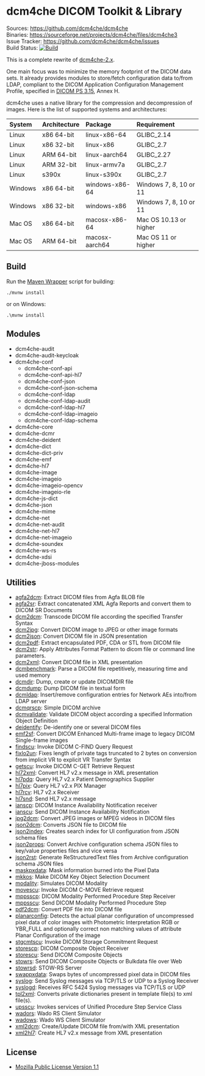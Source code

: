 dcm4che DICOM Toolkit & Library
===============================
Sources: https://github.com/dcm4che/dcm4che  
Binaries: https://sourceforge.net/projects/dcm4che/files/dcm4che3  
Issue Tracker: https://github.com/dcm4che/dcm4che/issues  
Build Status: [![Build](https://github.com/dcm4che/dcm4che/actions/workflows/build.yml/badge.svg)](https://github.com/dcm4che/dcm4che/actions/workflows/build.yml)

This is a complete rewrite of [dcm4che-2.x](http://www.dcm4che.org/confluence/display/d2/).

One main focus was to minimize the memory footprint of the DICOM data sets.
It already provides modules to store/fetch configuration data to/from LDAP,
compliant to the DICOM Application Configuration Management Profile,
specified in [DICOM PS 3.15](http://dicom.nema.org/medical/dicom/current/output/html/part15.html#chapter_H), Annex H.

dcm4che uses a native library for the compression and decompression of images. Here is the list of supported systems and architectures:

| System  | Architecture | Package        | Requirement            |
|:--------|:-------------|:---------------|:-----------------------|
| Linux   | x86 64-bit   | linux-x86-64   | GLIBC_2.14             |
| Linux   | x86 32-bit   | linux-x86      | GLIBC_2.7              |
| Linux   | ARM 64-bit   | linux-aarch64  | GLIBC_2.27             |
| Linux   | ARM 32-bit   | linux-armv7a   | GLIBC_2.7              |
| Linux   | s390x        | linux-s390x    | GLIBC_2.7              |
| Windows | x86 64-bit   | windows-x86-64 | Windows 7, 8, 10 or 11 |
| Windows | x86 32-bit   | windows-x86    | Windows 7, 8, 10 or 11 |
| Mac OS  | x86 64-bit   | macosx-x86-64  | Mac OS 10.13 or higher |
| Mac OS  | ARM 64-bit   | macosx-aarch64 | Mac OS 11 or higher    |

Build
-----
Run the [Maven Wrapper](https://maven.apache.org/wrapper/) script for building:

    ./mvnw install

or on Windows:

    .\mvnw install

Modules
-------
- dcm4che-audit
- dcm4che-audit-keycloak
- dcm4che-conf
  - dcm4che-conf-api
  - dcm4che-conf-api-hl7
  - dcm4che-conf-json
  - dcm4che-conf-json-schema
  - dcm4che-conf-ldap
  - dcm4che-conf-ldap-audit
  - dcm4che-conf-ldap-hl7
  - dcm4che-conf-ldap-imageio
  - dcm4che-conf-ldap-schema
- dcm4che-core
- dcm4che-dcmr
- dcm4che-deident
- dcm4che-dict
- dcm4che-dict-priv
- dcm4che-emf
- dcm4che-hl7
- dcm4che-image
- dcm4che-imageio
- dcm4che-imageio-opencv
- dcm4che-imageio-rle
- dcm4che-js-dict
- dcm4che-json
- dcm4che-mime
- dcm4che-net
- dcm4che-net-audit
- dcm4che-net-hl7
- dcm4che-net-imageio
- dcm4che-soundex
- dcm4che-ws-rs
- dcm4che-xdsi
- dcm4che-jboss-modules

Utilities
---------
- [agfa2dcm][]: Extract DICOM files from Agfa BLOB file
- [agfa2sr][]: Extract concatenated XML Agfa Reports and convert them to DICOM SR Documents
- [dcm2dcm][]: Transcode DICOM file according the specified Transfer Syntax
- [dcm2jpg][]: Convert DICOM image to JPEG or other image formats
- [dcm2json][]: Convert DICOM file in JSON presentation
- [dcm2pdf][]: Extract encapsulated PDF, CDA or STL from DICOM file
- [dcm2str][]: Apply Attributes Format Pattern to dicom file or command line parameters.
- [dcm2xml][]: Convert DICOM file in XML presentation
- [dcmbenchmark][]: Parse a DICOM file repetitively, measuring time and used memory
- [dcmdir][]: Dump, create or update DICOMDIR file
- [dcmdump][]: Dump DICOM file in textual form
- [dcmldap][]: Insert/remove configuration entries for Network AEs into/from LDAP server
- [dcmqrscp][]: Simple DICOM archive
- [dcmvalidate][]: Validate DICOM object according a specified Information Object Definition
- [deidentify][]: De-identify one or several DICOM files
- [emf2sf][]: Convert DICOM Enhanced Multi-frame image to legacy DICOM Single-frame images
- [findscu][]: Invoke DICOM C-FIND Query Request
- [fixlo2un][]: Fixes length of private tags truncated to 2 bytes on conversion from implicit VR to explicit VR Transfer Syntax
- [getscu][]: Invoke DICOM C-GET Retrieve Request
- [hl72xml][]: Convert HL7 v2.x message in XML presentation
- [hl7pdq][]: Query HL7 v2.x Patient Demographics Supplier
- [hl7pix][]: Query HL7 v2.x PIX Manager
- [hl7rcv][]: HL7 v2.x Receiver
- [hl7snd][]: Send HL7 v2.x message
- [ianscp][]: DICOM Instance Availability Notification receiver 
- [ianscu][]: Send DICOM Instance Availability Notification
- [jpg2dcm][]: Convert JPEG images or MPEG videos in DICOM files
- [json2dcm][]: Converts JSON file to DICOM file
- [json2index][]: Creates search index for UI configuration from JSON schema files
- [json2props][]: Convert Archive configuration schema JSON files to key/value properties files and vice versa
- [json2rst][]: Generate ReStructuredText files from Archive configuration schema JSON files
- [maskpxdata][]: Mask information burned into the Pixel Data
- [mkkos][]: Make DICOM Key Object Selection Document
- [modality][]: Simulates DICOM Modality
- [movescu][]: Invoke DICOM C-MOVE Retrieve request
- [mppsscp][]: DICOM Modality Performed Procedure Step Receiver
- [mppsscu][]: Send DICOM Modality Performed Procedure Step
- [pdf2dcm][]: Convert PDF file into DICOM file
- [planarconfig][]: Detects the actual planar configuration of uncompressed pixel data of color images with Photometric Interpretation RGB or YBR_FULL and optionally correct non matching values of attribute Planar Configuration of the image
- [stgcmtscu][]: Invoke DICOM Storage Commitment Request
- [storescp][]: DICOM Composite Object Receiver
- [storescu][]: Send DICOM Composite Objects
- [stowrs][]: Send DICOM Composite Objects or Bulkdata file over Web
- [stowrsd][]: STOW-RS Server
- [swappxdata][]: Swaps bytes of uncompressed pixel data in DICOM files
- [syslog][]: Send Syslog messages via TCP/TLS or UDP to a Syslog Receiver
- [syslogd][]: Receives RFC 5424 Syslog messages via TCP/TLS or UDP
- [tpl2xml][]: Converts private dictionaries present in template file(s) to xml file(s).
- [upsscu][]: Invokes services of Unified Procedure Step Service Class
- [wadors][]: Wado RS Client Simulator 
- [wadows][]: Wado WS Client Simulator 
- [xml2dcm][]: Create/Update DICOM file from/with XML presentation
- [xml2hl7][]: Create HL7 v2.x message from XML presentation

[agfa2dcm]: https://github.com/dcm4che/dcm4che/blob/master/dcm4che-tool/dcm4che-tool-agfa2dcm/README.md
[agfa2sr]: https://github.com/dcm4che/dcm4che/blob/master/dcm4che-tool/dcm4che-tool-agfa2sr/README.md
[dcm2dcm]: https://github.com/dcm4che/dcm4che/blob/master/dcm4che-tool/dcm4che-tool-dcm2dcm/README.md
[dcm2jpg]: https://github.com/dcm4che/dcm4che/blob/master/dcm4che-tool/dcm4che-tool-dcm2jpg/README.md
[dcm2json]: https://github.com/dcm4che/dcm4che/blob/master/dcm4che-tool/dcm4che-tool-dcm2json/README.md
[dcm2pdf]: https://github.com/dcm4che/dcm4che/blob/master/dcm4che-tool/dcm4che-tool-dcm2pdf/README.md
[dcm2str]: https://github.com/dcm4che/dcm4che/blob/master/dcm4che-tool/dcm4che-tool-dcm2str/README.md
[dcm2xml]: https://github.com/dcm4che/dcm4che/blob/master/dcm4che-tool/dcm4che-tool-dcm2xml/README.md
[dcmbenchmark]: https://github.com/dcm4che/dcm4che/blob/master/dcm4che-tool/dcm4che-tool-dcmbenchmark/README.md
[dcmdir]: https://github.com/dcm4che/dcm4che/blob/master/dcm4che-tool/dcm4che-tool-dcmdir/README.md
[dcmdump]: https://github.com/dcm4che/dcm4che/blob/master/dcm4che-tool/dcm4che-tool-dcmdump/README.md
[dcmldap]: https://github.com/dcm4che/dcm4che/blob/master/dcm4che-tool/dcm4che-tool-dcmldap/README.md
[dcmqrscp]: https://github.com/dcm4che/dcm4che/blob/master/dcm4che-tool/dcm4che-tool-dcmqrscp/README.md
[dcmvalidate]: https://github.com/dcm4che/dcm4che/blob/master/dcm4che-tool/dcm4che-tool-dcmvalidate/README.md
[deidentify]: https://github.com/dcm4che/dcm4che/blob/master/dcm4che-tool/dcm4che-tool-deidentify/README.md
[emf2sf]: https://github.com/dcm4che/dcm4che/blob/master/dcm4che-tool/dcm4che-tool-emf2sf/README.md
[findscu]: https://github.com/dcm4che/dcm4che/blob/master/dcm4che-tool/dcm4che-tool-findscu/README.md
[fixlo2un]: https://github.com/dcm4che/dcm4che/blob/master/dcm4che-tool/dcm4che-tool-fixlo2un/README.md
[getscu]: https://github.com/dcm4che/dcm4che/blob/master/dcm4che-tool/dcm4che-tool-getscu/README.md
[hl72xml]: https://github.com/dcm4che/dcm4che/blob/master/dcm4che-tool/dcm4che-tool-hl72xml/README.md
[hl7pdq]: https://github.com/dcm4che/dcm4che/blob/master/dcm4che-tool/dcm4che-tool-hl7pdq/README.md
[hl7pix]: https://github.com/dcm4che/dcm4che/blob/master/dcm4che-tool/dcm4che-tool-hl7pix/README.md
[hl7rcv]: https://github.com/dcm4che/dcm4che/blob/master/dcm4che-tool/dcm4che-tool-hl7rcv/README.md
[hl7snd]: https://github.com/dcm4che/dcm4che/blob/master/dcm4che-tool/dcm4che-tool-hl7snd/README.md
[ianscp]: https://github.com/dcm4che/dcm4che/blob/master/dcm4che-tool/dcm4che-tool-ianscp/README.md
[ianscu]: https://github.com/dcm4che/dcm4che/blob/master/dcm4che-tool/dcm4che-tool-ianscu/README.md
[jpg2dcm]: https://github.com/dcm4che/dcm4che/blob/master/dcm4che-tool/dcm4che-tool-jpg2dcm/README.md
[json2dcm]: https://github.com/dcm4che/dcm4che/blob/master/dcm4che-tool/dcm4che-tool-json2dcm/README.md
[json2index]: https://github.com/dcm4che/dcm4che/blob/master/dcm4che-tool/dcm4che-tool-json2index/README.md
[json2props]: https://github.com/dcm4che/dcm4che/blob/master/dcm4che-tool/dcm4che-tool-json2props/README.md
[json2rst]: https://github.com/dcm4che/dcm4che/blob/master/dcm4che-tool/dcm4che-tool-json2rst/README.md
[maskpxdata]: https://github.com/dcm4che/dcm4che/blob/master/dcm4che-tool/dcm4che-tool-maskpxdata/README.md
[mkkos]: https://github.com/dcm4che/dcm4che/blob/master/dcm4che-tool/dcm4che-tool-mkkos/README.md
[modality]: https://github.com/dcm4che/dcm4che/blob/master/dcm4che-tool/dcm4che-tool-ihe/dcm4che-tool-ihe-modality/README.md
[movescu]: https://github.com/dcm4che/dcm4che/blob/master/dcm4che-tool/dcm4che-tool-movescu/README.md
[mppsscp]: https://github.com/dcm4che/dcm4che/blob/master/dcm4che-tool/dcm4che-tool-mppsscp/README.md
[mppsscu]: https://github.com/dcm4che/dcm4che/blob/master/dcm4che-tool/dcm4che-tool-mppsscu/README.md
[pdf2dcm]: https://github.com/dcm4che/dcm4che/blob/master/dcm4che-tool/dcm4che-tool-pdf2dcm/README.md
[planarconfig]: https://github.com/dcm4che/dcm4che/blob/master/dcm4che-tool/dcm4che-tool-planarconfig/README.md
[stgcmtscu]: https://github.com/dcm4che/dcm4che/blob/master/dcm4che-tool/dcm4che-tool-stgcmtscu/README.md
[storescp]: https://github.com/dcm4che/dcm4che/blob/master/dcm4che-tool/dcm4che-tool-storescp/README.md
[storescu]: https://github.com/dcm4che/dcm4che/blob/master/dcm4che-tool/dcm4che-tool-storescu/README.md
[stowrs]: https://github.com/dcm4che/dcm4che/blob/master/dcm4che-tool/dcm4che-tool-stowrs/README.md
[stowrsd]: https://github.com/dcm4che/dcm4che/blob/master/dcm4che-tool/dcm4che-tool-stowrsd/README.md
[swappxdata]: https://github.com/dcm4che/dcm4che/blob/master/dcm4che-tool/dcm4che-tool-swappxdata/README.md
[syslog]: https://github.com/dcm4che/dcm4che/blob/master/dcm4che-tool/dcm4che-tool-syslog/README.md
[syslogd]: https://github.com/dcm4che/dcm4che/blob/master/dcm4che-tool/dcm4che-tool-syslogd/README.md
[tpl2xml]: https://github.com/dcm4che/dcm4che/blob/master/dcm4che-tool/dcm4che-tool-tpl2xml/README.md
[upsscu]: https://github.com/dcm4che/dcm4che/blob/master/dcm4che-tool/dcm4che-tool-upsscu/README.md
[wadors]: https://github.com/dcm4che/dcm4che/blob/master/dcm4che-tool/dcm4che-tool-wadors/README.md
[wadows]: https://github.com/dcm4che/dcm4che/blob/master/dcm4che-tool/dcm4che-tool-wadows/README.md
[xml2dcm]: https://github.com/dcm4che/dcm4che/blob/master/dcm4che-tool/dcm4che-tool-xml2dcm/README.md
[xml2hl7]: https://github.com/dcm4che/dcm4che/blob/master/dcm4che-tool/dcm4che-tool-xml2hl7/README.md

License
-------
* [Mozilla Public License Version 1.1](http://www.mozilla.org/MPL/1.1/)

